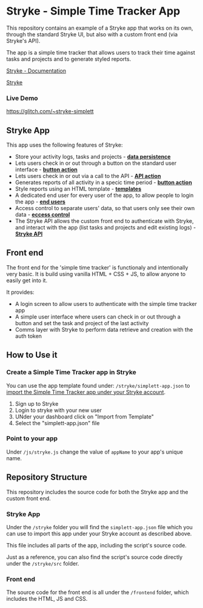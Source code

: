 # Stryke - Simple Time Tracker App

This repository contains an example of a Stryke app that works on its own, through the standard Stryke UI, but also with a custom front end (via Stryke's API).

The app is a simple time tracker that allows users to track their time against tasks and projects and to generate styled reports.  

[Stryke - Documentation](https://docs.stryke.io)

[Stryke](https://www.stryke.io)

### Live Demo

https://glitch.com/~stryke-simplett

## Stryke App 

This app uses the following features of Stryke:

* Store your activity logs, tasks and projects - [**data persistence**](https://docs.stryke.io/docs/entity)
* Lets users check in or out through a button on the standard user interface - [**button action**](https://docs.stryke.io/docs/action)
* Lets users check in or out via a call to the API - [**API action**](https://docs.stryke.io/docs/action)
* Generates reports of all activity in a specic time period - [**button action**](https://docs.stryke.io/docs/action)
* Style reports using an HTML template - [**templates**](https://docs.stryke.io/docs/template)
* A dedicated end user for every user of the app, to allow people to login the app - [**end users**](https://docs.stryke.io/docs/endusers)
* Access control to separate users' data, so that users only see their own data - [**eccess control**](https://docs.stryke.io/docs/accesscontrol)
* The Stryke API allows the custom front end to authenticate with Stryke, and interact with the app (list tasks and projects and edit existing logs) - [**Stryke API**](https://docs.stryke.io/docs/api)

## Front end

The front end for the 'simple time tracker' is functionaly and intentionally very basic. It is build using vanilla HTML + CSS + JS, to allow anyone to easily get into it. 

It provides: 
- A login screen to allow users to authenticate with the simple time tracker app
- A simple user interface where users can check in or out through a button and set the task and project of the last activity
- Comms layer with Stryke to perform data retrieve and creation with the auth token

## How to Use it

### Create a Simple Time Tracker app in Stryke

You can use the app template found under: `/stryke/simplett-app.json` to [import the Simple Time Tracker app under your Stryke account](https://docs.stryke.io/docs/appinstance#create-an-app-from-template).

1. Sign up to Stryke
2. Login to stryke with your new user
3. UNder your dashboard click on "Import from Template"
4. Select the "simplett-app.json" file

### Point to your app

Under `/js/stryke.js` change the value of `appName` to your app's unique name. 

## Repository Structure

This repository includes the source code for both the Stryke app and the custom front end. 

### Stryke App

Under the `/stryke` folder you will find the `simplett-app.json` file which you can use to import this app under your Stryke account as described above.

This file includes all parts of the app, including the script's source code. 

Just as a reference, you can also find the script's source code directly under the `/stryke/src` folder.

### Front end

The source code for the front end is all under the `/frontend` folder, which includes the HTML, JS and CSS. 



